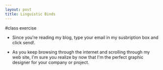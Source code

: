 ```yaml
---
layout: post
title: Linguistic Binds 
---
```


#class exercise
 - Since you're reading my blog, type your email in my susbription box and click send!.


- As you keep browsing through the internet and scrolling through my web site,
I'm sure you realize by now that I'm the perfect graphic designer for your company or project.




